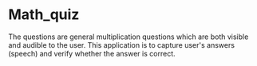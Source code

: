 # Math_quiz
The questions are general multiplication questions which are both visible and audible to the user.
This application is to capture user's answers (speech) and verify whether the answer is correct.

